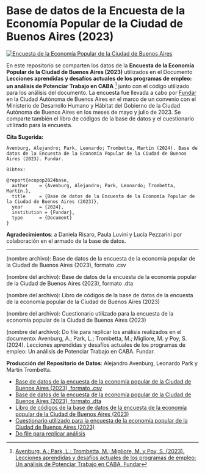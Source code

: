# Base de datos de la Encuesta de la Economía Popular de la Ciudad de Buenos Aires (2023)


[![Encuesta de la Economía Popular de la Ciudad de Buenos Aires](https://fund.ar/wp-content/uploads/2023/07/EconomiaPopular-JuliAlvarez-RGB.jpg)](https://fund.ar/publicacion/lecciones-aprendidas-y-desafios-actuales-de-los-programas-de-empleo-un-analisis-de-potenciar-trabajo-en-caba/)

En este repositorio se comparten los datos de la **Encuesta de la Economía Popular de la Ciudad de Buenos Aires (2023)** utilizados en el Documento **Lecciones aprendidas y desafíos actuales de los programas de empleo: un análisis de Potenciar Trabajo en CABA** [^1] junto con el código utilizado para los análisis del documento. La encuesta fue llevada a cabo por [Fundar](https://fund.ar/) en la Ciudad Autónoma de Buenos Aires en el marco de un convenio con el Ministerio de Desarrollo Humano y Hábitat del Gobierno de la Ciudad Autónoma de Buenos Aires en los meses de mayo y julio de 2023. Se comparte también el libro de códigos de la base de datos y el cuestionario utilizado para la encuesta.
 

[^1]: [Avenburg, A.; Park, L.; Trombetta, M.; Migliore, M. y Poy, S. (2023). Lecciones aprendidas y desafíos
actuales de los programas de empleo: Un análisis de Potenciar Trabajo en CABA. Fundar](https://fund.ar/publicacion/lecciones-aprendidas-y-desafios-actuales-de-los-programas-de-empleo-un-analisis-de-potenciar-trabajo-en-caba/)

**Cita Sugerida:**
```
Avenburg, Alejandro; Park, Leonardo; Trombetta, Martín (2024). Base de datos de la Encuesta de la Economía Popular de la Ciudad de Buenos Aires (2023). Fundar.

Bibtex:

@report{ecopop2024base,
  author    = {Avenburg, Alejandro; Park, Leonardo; Trombetta, Martín.},
  title     = {Base de datos de la Encuesta de la Economía Popular de la Ciudad de Buenos Aires (2023)},
  year      = {2024},
  institution = {Fundar},
  type      = {Document}
}

```
**Agradecimientos**:  a Daniela Risaro, Paula Luvini y Lucía Pezzarini por colaboración en el armado de la base de datos.


---


(nombre archivo): Base de datos de la encuesta de la economía popular de la Ciudad de Buenos Aires (2023), formato .csv

(nombre del archivo): Base de datos de la encuesta de la economía popular de la Ciudad de Buenos Aires (2023), formato .dta

(nombre del archivo): Libro de códigos de la base de datos de la encuesta de la economía popular de la Ciudad de Buenos Aires (2023)

(nombre del archivo): Cuestionario utilizado para la encuesta de la economía popular de la Ciudad de Buenos Aires (2023)

(nombre del archivo): Do file para replicar los análisis realizados en el documento: Avenburg, A.; Park, L.; Trombetta, M.; Migliore, M. y Poy, S. (2024). Lecciones aprendidas y desafíos actuales de los programas de empleo: Un análisis de Potenciar Trabajo en CABA. Fundar.

  


**Producción del Repositorio de Datos**: Alejandro Avenburg, Leonardo Park y Martín Trombetta. 

- [Base de datos de la encuesta de la economía popular de la Ciudad de Buenos Aires (2023), formato .csv]()
- [Base de datos de la encuesta de la economía popular de la Ciudad de Buenos Aires (2023), formato .dta]()
- [Libro de códigos de la base de datos de la encuesta de la economía popular de la Ciudad de Buenos Aires (2023)]()
- [Cuestionario utilizado para la encuesta de la economía popular de la Ciudad de Buenos Aires (2023)]()
- [Do file para replicar análisis]()
